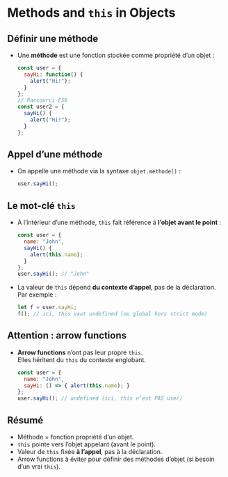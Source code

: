 # Methods and `this` in Objects

## Définir une méthode

- Une **méthode** est une fonction stockée comme propriété d’un objet :
  ```js
  const user = {
    sayHi: function() {
      alert("Hi!");
    }
  };
  // Raccourci ES6
  const user2 = {
    sayHi() {
      alert("Hi!");
    }
  };
  ```

## Appel d’une méthode

- On appelle une méthode via la syntaxe `objet.methode()` :
  ```js
  user.sayHi();
  ```

## Le mot-clé `this`

- À l’intérieur d’une méthode, `this` fait référence à **l’objet avant le point** :
  ```js
  const user = {
    name: "John",
    sayHi() {
      alert(this.name);
    }
  };
  user.sayHi(); // "John"
  ```

- La valeur de `this` dépend **du contexte d’appel**, pas de la déclaration.
  Par exemple :
  ```js
  let f = user.sayHi;
  f(); // ici, this vaut undefined (ou global hors strict mode)
  ```

## Attention : arrow functions

- **Arrow functions** n’ont pas leur propre `this`.  
  Elles héritent du `this` du contexte englobant.
  ```js
  const user = {
    name: "John",
    sayHi: () => { alert(this.name); }
  };
  user.sayHi(); // undefined (ici, this n’est PAS user)
  ```

## Résumé

- Méthode = fonction propriété d’un objet.
- `this` pointe vers l’objet appelant (avant le point).
- Valeur de `this` fixée **à l’appel**, pas à la déclaration.
- Arrow functions à éviter pour définir des méthodes d’objet (si besoin d’un vrai `this`).
